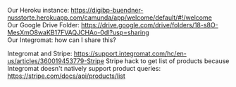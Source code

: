 Our Heroku instance: https://digibp-buendner-nusstorte.herokuapp.com/camunda/app/welcome/default/#!/welcome  
Our Google Drive Folder: https://drive.google.com/drive/folders/18-s8O-MesXmO8waKB17FVAQJCHAo-0dI?usp=sharing  
Our Integromat: how can I share this?

Integromat and Stripe:
https://support.integromat.com/hc/en-us/articles/360019453779-Stripe
Stripe hack to get list of products because Integromat doesn't natively support product queries:
https://stripe.com/docs/api/products/list
